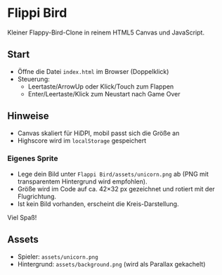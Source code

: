 # Flippi Bird

Kleiner Flappy-Bird-Clone in reinem HTML5 Canvas und JavaScript.

## Start

- Öffne die Datei `index.html` im Browser (Doppelklick)
- Steuerung:
  - Leertaste/ArrowUp oder Klick/Touch zum Flappen
  - Enter/Leertaste/Klick zum Neustart nach Game Over

## Hinweise

- Canvas skaliert für HiDPI, mobil passt sich die Größe an
- Highscore wird im `localStorage` gespeichert

### Eigenes Sprite

- Lege dein Bild unter `Flappi Bird/assets/unicorn.png` ab (PNG mit transparentem Hintergrund wird empfohlen).
- Größe wird im Code auf ca. 42×32 px gezeichnet und rotiert mit der Flugrichtung.
- Ist kein Bild vorhanden, erscheint die Kreis-Darstellung.

Viel Spaß!

## Assets

- Spieler: `assets/unicorn.png`
- Hintergrund: `assets/background.png` (wird als Parallax gekachelt)
